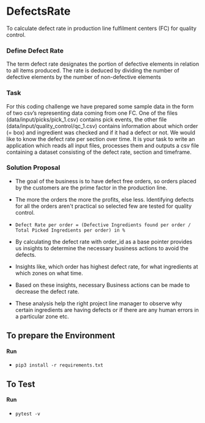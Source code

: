 # DefectsRate
To calculate defect rate in production line fulfilment centers (FC) for quality control.


### Define Defect Rate
The term defect rate designates the portion of defective elements in relation to all items produced. The rate is deduced by dividing the number of defective elements by the number of non-defective elements

### Task
For this coding challenge we have prepared some sample data in the form of two csv’s representing data coming from one FC. One of the files (data/input/picks/pick_1.csv)
contains pick events, the other file (data/input/quality_control/qc_1.csv) contains information about which order (= box) and ingredient was checked and if it had a defect or not. We would like to know the defect rate per section over time. It is your task to write an application which reads all input files, processes them and
outputs a csv file containing a dataset consisting of the defect rate, section and
timeframe.

### Solution Proposal
- The goal of the business is to have defect free orders, so orders placed by the customers are the prime factor in the production line. 

- The more the orders the more the profits, else less. Identifying defects for all the orders aren't practical so selected few are tested for quality control.

- `Defect Rate per order = (Defective Ingredients found per order / Total Picked Ingredients per order) in %`

- By calculating the defect rate with order_id as a base pointer provides us insights to determine the necessary business actions to avoid the defects. 

- Insights like, which order has highest defect rate, for what ingredients at which zones on what time.

- Based on these insights, necessary Business actions can be made to decrease the defect rate. 

- These analysis help the right project line manager to observe why certain ingredients are having defects or if there are any human errors in a particular zone etc.


## To prepare the Environment
#### Run
- `pip3 install -r requirements.txt`

## To Test
#### Run
- `pytest -v`
